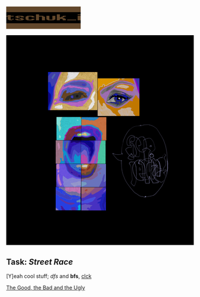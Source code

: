 ![](tschuk_i_geg.gif)

![](pix/stop_jerking.png)

## Task: *Street Race*
[Y]eah cool stuff; *dfs* and **bfs**,
[clck](https://ioinformatics.org/files/ioi1995problem5.pdf)

[The Good, the Bad and the Ugly](https://youtu.be/enuOArEfqGo)
